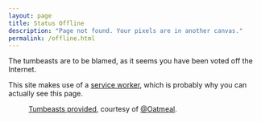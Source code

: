 ```yaml
---
layout: page
title: Status Offline
description: "Page not found. Your pixels are in another canvas."
permalink: /offline.html
---
```


The tumbeasts are to be blamed, as it seems you have been voted off the Internet.

This site makes use of a [service worker](https://developers.google.com/web/fundamentals/getting-started/primers/service-workers), which is probably why you can actually see this page.

<figure>
  <amp-img src="{{ site.url }}/assets/images/tbrun1.png"
    alt="thar be tumbeasts"
    width="1205" height="556"
    layout="responsive"></amp-img>
  <figcaption><a href="https://theoatmeal.com/comics/state_web_summer#tumblr">Tumbeasts provided</a>, courtesy of <a href="https://twitter.com/oatmeal">@Oatmeal</a>.</figcaption>
</figure>
